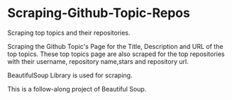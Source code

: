 # Scraping-Github-Topic-Repos
Scraping top topics and their repositories.


Scraping the Github Topic's Page for the Title, Description and URL of the top topics.
These top topics page are also scraped for the top repositories with their username, repository name,stars and repository url.

BeautifulSoup Library is used for scraping.

This is a follow-along project of Beautiful Soup.
